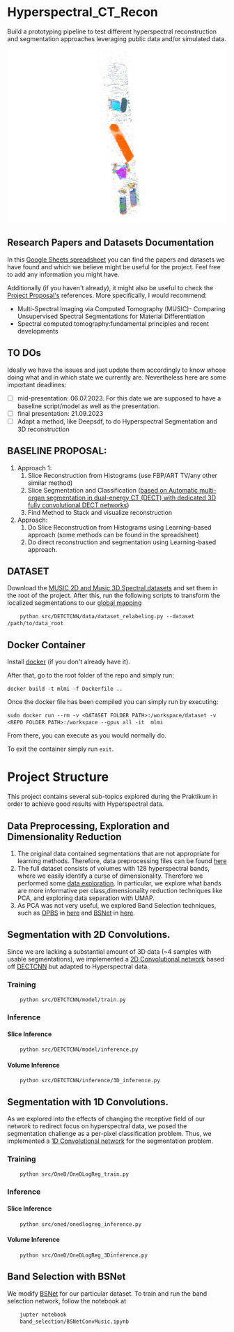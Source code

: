 # Hyperspectral_CT_Recon
Build a prototyping pipeline to test different hyperspectral reconstruction and segmentation approaches leveraging public data and/or simulated data. 

<p align="center">
  <img src="visualization/Prediction.gif" alt="animated" height="400" />
</p>

## Research Papers and Datasets Documentation

In this [Google Sheets spreadsheet](https://docs.google.com/spreadsheets/d/1jJbZ0b8knY3XQfHnoKXy_cuw0ZG5uWUUDZ_9mqVxh0Y/edit#gid=0) you can find the papers and datasets we have found and which we believe might be useful for the project. Feel free to add any information you might have.

Additionally (if you haven't already), it might also be useful to check the [Project Proposal's](https://wiki.tum.de/display/mlmi/MLMI+Summer+2023?preview=/1375273096/1474757233/MLMI_Proposal_Hyperspectral%20CT%20Reconstruction.pdf) references. More specifically, I would recommend:
- Multi-Spectral Imaging via Computed Tomography (MUSIC)- Comparing Unsupervised Spectral Segmentations for Material Differentiation
- Spectral computed tomography:fundamental principles and recent developments

## TO DOs
Ideally we have the issues and just update them accordingly to know whose doing what and in which state we currently are.
Nevertheless here are some important deadlines:
- [ ] mid-presentation: 06.07.2023. For this date we are supposed to have a baseline script/model as well as the presentation.
- [ ] final presentation: 21.09.2023
- [ ] Adapt a method, like Deepsdf, to do Hyperspectral Segmentation and 3D reconstruction

## BASELINE PROPOSAL:
1. Approach 1:
    1. Slice Reconstruction from Histograms (use FBP/ART TV/any other similar method)
    2. Slice Segmentation and Classification ([based on Automatic multi-organ segmentation in dual-energy CT (DECT) with dedicated 3D fully convolutional DECT networks](https://aapm.onlinelibrary.wiley.com/doi/full/10.1002/mp.13950?af=R))
    3. Find Method to Stack and visualize reconstruction
2. Approach:
    1. Do Slice Reconstruction from Histograms using Learning-based approach (some methods can be found in the spreadsheet)
    2. Do direct reconstruction and segmentation using Learning-based approach.


## DATASET

Download the [MUSIC 2D and Music 3D Spectral datasets](http://easi-cil.compute.dtu.dk/index.php/datasets/music/) and set them in the root of the project. After this, run the following scripts to transform the localized segmentations to our [global mapping](src/DETCTCNN/data/music_2d_labels.py) 

```
    python src/DETCTCNN/data/dataset_relabeling.py --dataset /path/to/data_root
```

## Docker Container
Install [docker](https://docs.docker.com/engine/install/ubuntu/) (if you don't already have it).

After that, go to the root folder of the repo and simply run:
 ```
docker build -t mlmi -f Dockerfile ..
 ```
Once the docker file has been compiled you can simply run by executing:
 ```
 sudo docker run --rm -v <DATASET FOLDER PATH>:/workspace/dataset -v <REPO FOLDER PATH>:/workspace --gpus all -it  mlmi
  ```
  From there, you can execute as you would normally do. 
  
  To exit the container simply run `exit`.

# Project Structure

This project contains several sub-topics explored during the Praktikum in order to achieve good results with Hyperspectral data.

## Data Preprocessing, Exploration and Dimensionality Reduction

1. The original data contained segmentations that are not appropriate for learning methods. Therefore, data preprocessing files can be found [here](src/DETCTCNN/data)
2. The full dataset consists of volumes with 128 hyperspectral bands, where we easily identify a curse of dimensionality. Therefore we performed some [data exploration](src/data). In particular, we explore what bands are more informative per class,dimensionality reduction techniques like PCA, and exploring data separation with UMAP.
3. As PCA was not very useful, we explored Band Selection techniques, such as [OPBS](https://ieeexplore.ieee.org/document/8320544) in [here](src/data/opbs.py) and [BSNet](https://arxiv.org/abs/1904.08269) in [here](./band_selection).

## Segmentation with 2D Convolutions.

Since we are lacking a substantial amount of 3D data (~4 samples with usable segmentations), we implemented a [2D Convolutional network](src/DETCTCNN/model) based off [DECTCNN](https://pubmed.ncbi.nlm.nih.gov/31816095/) but adapted to Hyperspectral data.

### Training

```
    python src/DETCTCNN/model/train.py 
```

### Inference


#### Slice Inference

```
    python src/DETCTCNN/model/inference.py 
```

#### Volume Inference
```
    python src/DETCTCNN/inference/3D_inference.py 
```

## Segmentation with 1D Convolutions.

As we explored into the effects of changing the receptive field of our network to redirect focus on hyperspectral data, we posed the segmentation challenge as a per-pixel classification problem. Thus, we implemented a [1D Convolutional network](src/OneD) for the segmentation problem.

### Training

```
    python src/OneD/OneDLogReg_train.py
```

### Inference


#### Slice Inference
```
    python src/oned/onedlogreg_inference.py
```

#### Volume Inference
```
    python src/OneD/OneDLogReg_3Dinference.py
```

## Band Selection with BSNet

We modify [BSNet](https://github.com/ucalyptus/BS-Nets-Implementation-Pytorch/tree/master) for our particular dataset. To train and run the band selection network, follow the notebook at 
```
    jupter notebook
    band_selection/BSNetConvMusic.ipynb
```
